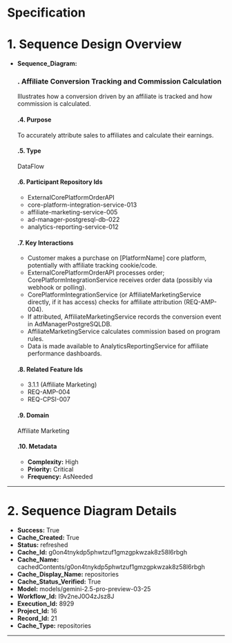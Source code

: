 # Specification

# 1. Sequence Design Overview

- **Sequence_Diagram:**
  ### . Affiliate Conversion Tracking and Commission Calculation
  Illustrates how a conversion driven by an affiliate is tracked and how commission is calculated.

  #### .4. Purpose
  To accurately attribute sales to affiliates and calculate their earnings.

  #### .5. Type
  DataFlow

  #### .6. Participant Repository Ids
  
  - ExternalCorePlatformOrderAPI
  - core-platform-integration-service-013
  - affiliate-marketing-service-005
  - ad-manager-postgresql-db-022
  - analytics-reporting-service-012
  
  #### .7. Key Interactions
  
  - Customer makes a purchase on [PlatformName] core platform, potentially with affiliate tracking cookie/code.
  - ExternalCorePlatformOrderAPI processes order; CorePlatformIntegrationService receives order data (possibly via webhook or polling).
  - CorePlatformIntegrationService (or AffiliateMarketingService directly, if it has access) checks for affiliate attribution (REQ-AMP-004).
  - If attributed, AffiliateMarketingService records the conversion event in AdManagerPostgreSQLDB.
  - AffiliateMarketingService calculates commission based on program rules.
  - Data is made available to AnalyticsReportingService for affiliate performance dashboards.
  
  #### .8. Related Feature Ids
  
  - 3.1.1 (Affiliate Marketing)
  - REQ-AMP-004
  - REQ-CPSI-007
  
  #### .9. Domain
  Affiliate Marketing

  #### .10. Metadata
  
  - **Complexity:** High
  - **Priority:** Critical
  - **Frequency:** AsNeeded
  


---

# 2. Sequence Diagram Details

- **Success:** True
- **Cache_Created:** True
- **Status:** refreshed
- **Cache_Id:** g0on4tnykdp5phwtzuf1gmzgpkwzak8z58l6rbgh
- **Cache_Name:** cachedContents/g0on4tnykdp5phwtzuf1gmzgpkwzak8z58l6rbgh
- **Cache_Display_Name:** repositories
- **Cache_Status_Verified:** True
- **Model:** models/gemini-2.5-pro-preview-03-25
- **Workflow_Id:** I9v2neJ0O4zJsz8J
- **Execution_Id:** 8929
- **Project_Id:** 16
- **Record_Id:** 21
- **Cache_Type:** repositories


---


